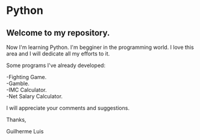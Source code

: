 # Python




## Welcome to my repository.

Now I'm learning Python.
I'm begginer in the programming world.
I love this area and I will dedicate all my efforts to it.

Some programs I've already developed:

-Fighting Game.  
-Gamble.  
-IMC Calculator.  
-Net Salary Calculator.  

I will appreciate your comments and suggestions.

Thanks,

Guilherme Luis
